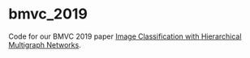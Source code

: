 # bmvc_2019
Code for our BMVC 2019 paper [Image Classification with Hierarchical Multigraph Networks](https://arxiv.org/abs/1907.09000).
